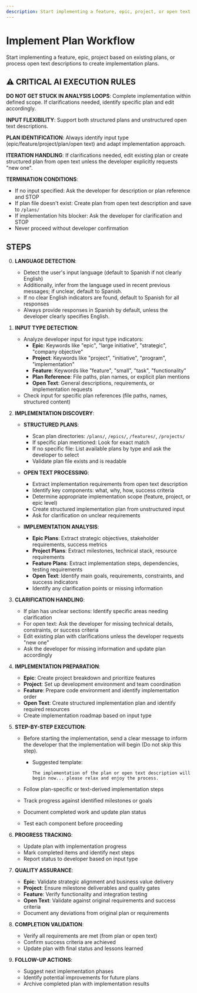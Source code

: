 ```yaml
---
description: Start implementing a feature, epic, project, or open text description
---
```


# Implement Plan Workflow

Start implementing a feature, epic, project based on existing plans, or process open text descriptions to create implementation plans.

## ⚠️ CRITICAL AI EXECUTION RULES

**DO NOT GET STUCK IN ANALYSIS LOOPS**: Complete implementation within defined scope. If clarifications needed, identify specific plan and edit accordingly.

**INPUT FLEXIBILITY**: Support both structured plans and unstructured open text descriptions.

**PLAN IDENTIFICATION**: Always identify input type (epic/feature/project/plan/open text) and adapt implementation approach.

**ITERATION HANDLING**: If clarifications needed, edit existing plan or create structured plan from open text unless the developer explicitly requests "new one".

**TERMINATION CONDITIONS**:

- If no input specified: Ask the developer for description or plan reference and STOP
- If plan file doesn't exist: Create plan from open text description and save to `/plans/`
- If implementation hits blocker: Ask the developer for clarification and STOP
- Never proceed without developer confirmation

## STEPS

0. **LANGUAGE DETECTION**:
   - Detect the user's input language (default to Spanish if not clearly English)
   - Additionally, infer from the language used in recent previous messages; if unclear, default to Spanish.
   - If no clear English indicators are found, default to Spanish for all responses
   - Always provide responses in Spanish by default, unless the developer clearly specifies English.

1. **INPUT TYPE DETECTION**:
   - Analyze developer input for input type indicators:
     - **Epic**: Keywords like "epic", "large initiative", "strategic", "company objective"
     - **Project**: Keywords like "project", "initiative", "program", "implementation"
     - **Feature**: Keywords like "feature", "small", "task", "functionality"
     - **Plan Reference**: File paths, plan names, or explicit plan mentions
     - **Open Text**: General descriptions, requirements, or implementation requests
   - Check input for specific plan references (file paths, names, structured content)

2. **IMPLEMENTATION DISCOVERY**:

   - **STRUCTURED PLANS**:
      - Scan plan directories: `/plans/`, `/epics/`, `/features/`, `/projects/`
      - If specific plan mentioned: Look for exact match
      - If no specific file: List available plans by type and ask the developer to select
      - Validate plan file exists and is readable

   - **OPEN TEXT PROCESSING**:
      - Extract implementation requirements from open text description
      - Identify key components: what, why, how, success criteria
      - Determine appropriate implementation scope (feature, project, or epic level)
      - Create structured implementation plan from unstructured input
      - Ask for clarification on unclear requirements

   - **IMPLEMENTATION ANALYSIS**:
      - **Epic Plans**: Extract strategic objectives, stakeholder requirements, success metrics
      - **Project Plans**: Extract milestones, technical stack, resource requirements
      - **Feature Plans**: Extract implementation steps, dependencies, testing requirements
      - **Open Text**: Identify main goals, requirements, constraints, and success indicators
      - Identify any clarification points or missing information

3. **CLARIFICATION HANDLING**:
   - If plan has unclear sections: Identify specific areas needing clarification
   - For open text: Ask the developer for missing technical details, constraints, or success criteria
   - Edit existing plan with clarifications unless the developer requests "new one"
   - Ask the developer for missing information and update plan accordingly

4. **IMPLEMENTATION PREPARATION**:
   - **Epic**: Create project breakdown and prioritize features
   - **Project**: Set up development environment and team coordination
   - **Feature**: Prepare code environment and identify implementation order
   - **Open Text**: Create structured implementation plan and identify required resources
   - Create implementation roadmap based on input type

5. **STEP-BY-STEP EXECUTION**:
   - Before starting the implementation, send a clear message to inform the developer that the implementation will begin (Do not skip this step).
      - Suggested template:

         ```text
         The implementation of the plan or open text description will begin now... please relax and enjoy the process.
         ```

   - Follow plan-specific or text-derived implementation steps
   - Track progress against identified milestones or goals
   - Document completed work and update plan status
   - Test each component before proceeding

6. **PROGRESS TRACKING**:
   - Update plan with implementation progress
   - Mark completed items and identify next steps
   - Report status to developer based on input type

7. **QUALITY ASSURANCE**:
   - **Epic**: Validate strategic alignment and business value delivery
   - **Project**: Ensure milestone deliverables and quality gates
   - **Feature**: Verify functionality and integration testing
   - **Open Text**: Validate against original requirements and success criteria
   - Document any deviations from original plan or requirements

8. **COMPLETION VALIDATION**:
   - Verify all requirements are met (from plan or open text)
   - Confirm success criteria are achieved
   - Update plan with final status and lessons learned

9. **FOLLOW-UP ACTIONS**:
   - Suggest next implementation phases
   - Identify potential improvements for future plans
   - Archive completed plan with implementation results
